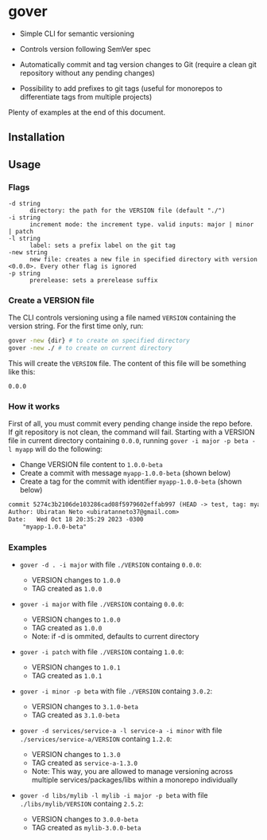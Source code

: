 # gover

- Simple CLI for semantic versioning

- Controls version following SemVer spec

- Automatically commit and tag version changes to Git (require a clean git repository without any pending changes)

- Possibility to add prefixes to git tags (useful for monorepos to differentiate tags from multiple projects)

Plenty of examples at the end of this document.

## Installation

## Usage

### Flags

```
-d string
      directory: the path for the VERSION file (default "./")
-i string
      increment mode: the increment type. valid inputs: major | minor | patch
-l string
      label: sets a prefix label on the git tag
-new string
      new file: creates a new file in specified directory with version <0.0.0>. Every other flag is ignored
-p string
      prerelease: sets a prerelease suffix
```

### Create a VERSION file

The CLI controls versioning using a file named `VERSION` containing the version string. For the first time only, run:

```sh
gover -new {dir} # to create on specified directory
gover -new ./ # to create on current directory
```

This will create the `VERSION` file. The content of this file will be something like this:

```
0.0.0
```

### How it works

First of all, you must commit every pending change inside the repo before. If git repository is not clean, the command will fail. Starting with a VERSION file in current directory containing `0.0.0`, running `gover -i major -p beta -l myapp` will do the following:

- Change VERSION file content to `1.0.0-beta`
- Create a commit with message `myapp-1.0.0-beta` (shown below)
- Create a tag for the commit with identifier `myapp-1.0.0-beta` (shown below)
```txt
commit 5274c3b2106de103286cad08f5979602effab997 (HEAD -> test, tag: myapp-1.0.0-beta)
Author: Ubiratan Neto <ubiratanneto37@gmail.com>
Date:   Wed Oct 18 20:35:29 2023 -0300
    "myapp-1.0.0-beta"
```

### Examples

- `gover -d . -i major` with file `./VERSION` containg `0.0.0`:
  + VERSION changes to `1.0.0`
  + TAG created as `1.0.0`

- `gover -i major` with file `./VERSION` containg `0.0.0`:
  + VERSION changes to `1.0.0`
  + TAG created as `1.0.0`
  + Note: if -d is ommited, defaults to current directory

- `gover -i patch` with file `./VERSION` containg `1.0.0`:
  + VERSION changes to `1.0.1`
  + TAG created as `1.0.1`

- `gover -i minor -p beta` with file `./VERSION` containg `3.0.2`:
  + VERSION changes to `3.1.0-beta`
  + TAG created as `3.1.0-beta`

- `gover -d services/service-a -l service-a -i minor` with file `./services/service-a/VERSION` containg `1.2.0`:
  + VERSION changes to `1.3.0`
  + TAG created as `service-a-1.3.0`
  + Note: This way, you are allowed to manage versioning across multiple services/packages/libs within a monorepo individually

- `gover -d libs/mylib -l mylib -i major -p beta` with file `./libs/mylib/VERSION` containg `2.5.2`:
  + VERSION changes to `3.0.0-beta`
  + TAG created as `mylib-3.0.0-beta`
